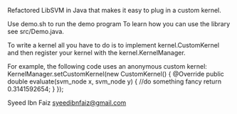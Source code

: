 Refactored LibSVM in Java that makes it easy to plug in a custom kernel.

Use demo.sh to run the demo program
To learn how you can use the library see src/Demo.java.

To write a kernel all you have to do is to implement kernel.CustomKernel and
then register your kernel with the kernel.KernelManager.

For example, the following code uses an anonymous custom kernel:
KernelManager.setCustomKernel(new CustomKernel() {
            @Override
            public double evaluate(svm_node x, svm_node y) {
                //do something fancy
                return 0.3141592654;
            }
        });


Syeed Ibn Faiz
syeedibnfaiz@gmail.com
